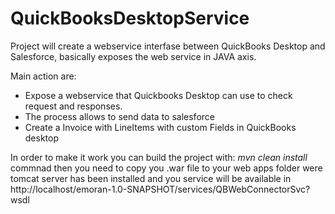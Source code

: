 # QuickBooksDesktopService
Project will create a webservice interfase between QuickBooks Desktop and Salesforce, basically exposes the web service in JAVA axis.

Main action are:

- Expose a webservice that Quickbooks Desktop can use to check request and responses.
- The process allows to send data to salesforce
- Create a Invoice with LineItems with custom Fields in QuickBooks desktop

In order to make it work you can build the project with: *mvn clean install* commnad then you need to copy you .war file to your web apps folder
were tomcat server has been installed and you service will be available in http://localhost/emoran-1.0-SNAPSHOT/services/QBWebConnectorSvc?wsdl
